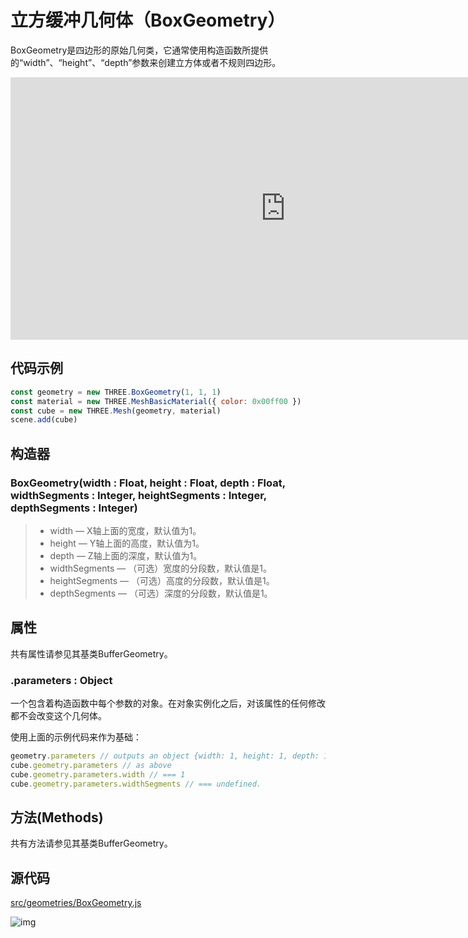 # 立方缓冲几何体（BoxGeometry）

BoxGeometry是四边形的原始几何类，它通常使用构造函数所提供的“width”、“height”、“depth”参数来创建立方体或者不规则四边形。

<iframe id="scene" src="https://threejs.org/docs/scenes/geometry-browser.html#BoxGeometry" style="width: 880px; height: 420px; border: 0px; color: rgb(187, 187, 187); font-family: Inter, sans-serif; font-size: 18px; font-style: normal; font-variant-ligatures: normal; font-variant-caps: normal; font-weight: 400; letter-spacing: normal; orphans: 2; text-align: start; text-indent: 0px; text-transform: none; white-space: normal; widows: 2; word-spacing: 0px; -webkit-text-stroke-width: 0px; text-decoration-thickness: initial; text-decoration-style: initial; text-decoration-color: initial;"></iframe>

## 代码示例

```js
const geometry = new THREE.BoxGeometry(1, 1, 1)
const material = new THREE.MeshBasicMaterial({ color: 0x00ff00 })
const cube = new THREE.Mesh(geometry, material)
scene.add(cube)
```

## 构造器

### BoxGeometry(width : Float, height : Float, depth : Float, widthSegments : Integer, heightSegments : Integer, depthSegments : Integer)

> - width — X轴上面的宽度，默认值为1。
> - height — Y轴上面的高度，默认值为1。
> - depth — Z轴上面的深度，默认值为1。
> - widthSegments — （可选）宽度的分段数，默认值是1。
> - heightSegments — （可选）高度的分段数，默认值是1。
> - depthSegments — （可选）深度的分段数，默认值是1。

## 属性

共有属性请参见其基类BufferGeometry。

### .parameters : Object

一个包含着构造函数中每个参数的对象。在对象实例化之后，对该属性的任何修改都不会改变这个几何体。

使用上面的示例代码来作为基础：

```js
geometry.parameters // outputs an object {width: 1, height: 1, depth: 1, widthSegments: undefined, heightSegments: undefined}
cube.geometry.parameters // as above
cube.geometry.parameters.width // === 1
cube.geometry.parameters.widthSegments // === undefined.
```

## 方法(Methods)

共有方法请参见其基类BufferGeometry。

## 源代码

[src/geometries/BoxGeometry.js](https://github.com/mrdoob/three.js/blob/master/src/geometries/BoxGeometry.js)

![img](https://threejs.org/files/ic_mode_edit_black_24dp.svg)
